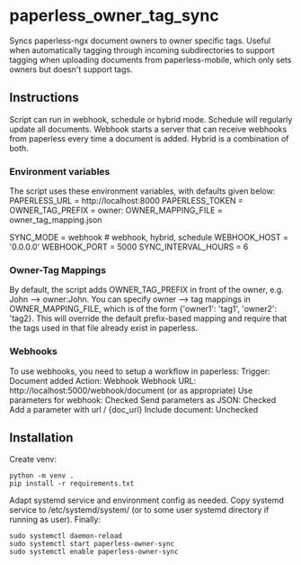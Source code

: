 # paperless_owner_tag_sync

Syncs paperless-ngx document owners to owner specific tags. Useful when automatically tagging through incoming subdirectories to support tagging when uploading documents from paperless-mobile, which only sets owners but doesn't support tags.

## Instructions
Script can run in webhook, schedule or hybrid mode. Schedule will regularly update all documents. Webhook starts a server that can receive webhooks from paperless every time a document is added. Hybrid is a combination of both.

### Environment variables
The script uses these environment variables, with defaults given below:
PAPERLESS_URL = http://localhost:8000
PAPERLESS_TOKEN = 
OWNER_TAG_PREFIX = owner:
OWNER_MAPPING_FILE = owner_tag_mapping.json

SYNC_MODE = webhook  # webhook, hybrid, schedule
WEBHOOK_HOST = '0.0.0.0'
WEBHOOK_PORT = 5000
SYNC_INTERVAL_HOURS = 6

### Owner-Tag Mappings
By default, the script adds OWNER_TAG_PREFIX in front of the owner, e.g. John --> owner:John. You can specify owner --> tag mappings in OWNER_MAPPING_FILE, which is of the form {'owner1': 'tag1', 'owner2': 'tag2}. This will override the default prefix-based mapping and require that the tags used in that file already exist in paperless.

### Webhooks
To use webhooks, you need to setup a workflow in paperless:
Trigger: Document added
Action: Webhook
Webhook URL: http://localhost:5000/webhook/document (or as appropriate)
Use parameters for webhook: Checked
Send parameters as JSON: Checked
Add a parameter with url / {doc_url}
Include document: Unchecked

## Installation
Create venv:

    python -m venv .
    pip install -r requirements.txt

Adapt systemd service and environment config as needed. Copy systemd service to /etc/systemd/system/ (or to some user systemd directory if running as user). Finally:

    sudo systemctl daemon-reload
    sudo systemctl start paperless-owner-sync
    sudo systemctl enable paperless-owner-sync